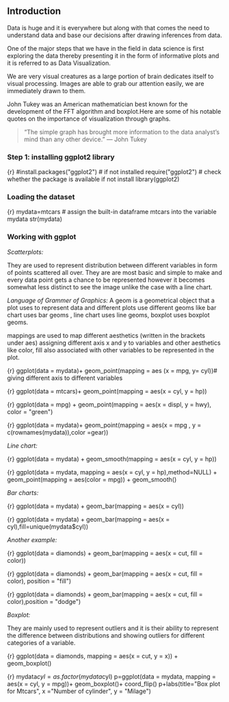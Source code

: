 ## Introduction

Data is huge and it is everywhere but along with that comes the need to understand data and base our decisions after drawing inferences from data.

One of the major steps that we have in the field in data science is first exploring the data thereby presenting it in the form of informative plots and it is referred to as Data Visualization.

We are very visual creatures as a large portion of brain dedicates itself to visual processing. Images are able to grab our attention easily, we are immediately drawn to them. 

John Tukey was an American mathematician best known for the development of the FFT algorithm and boxplot.Here are some of his notable quotes on the importance of visualization through graphs.

>“The simple graph has brought more information to the data analyst’s mind than any other device.” — John Tukey


### Step 1: installing ggplot2 library

{r}
#install.packages("ggplot2") # if not installed
require("ggplot2") # check whether the package is available if not install
library(ggplot2)


### Loading the dataset


{r}
mydata=mtcars # assign the built-in dataframe mtcars into the variable mydata
str(mydata)


### Working with ggplot


*Scatterplots:*

They are used to represent distribution between different variables in form of points scattered all over. They are are most basic and simple to make and every data point gets a chance to be represented however it becomes somewhat less distinct to see the image unlike the case with a line chart.

*Language of Grammer of Graphics:* A geom is a geometrical object that a plot uses to represent data and different plots use different geoms like bar chart uses bar geoms , line chart uses line geoms, boxplot uses boxplot geoms.

mappings are used to map different aesthetics (written in the brackets under aes) assigning different axis x and y to variables and other aesthetics like color, fill also associated with other variables to be represented in the plot.


{r}
ggplot(data = mydata)+
geom_point(mapping = aes (x = mpg, y= cyl))# giving  different axis to different variables 



{r}
ggplot(data = mtcars)+
geom_point(mapping = aes(x = cyl, y = hp))


{r}
ggplot(data = mpg) + 
geom_point(mapping = aes(x = displ, y = hwy), color = "green")


{r}
ggplot(data = mydata)+
geom_point(mapping = aes(x = mpg , y = c(rownames(mydata)),color =gear))


*Line chart:*

{r}
ggplot(data = mydata) + 
geom_smooth(mapping = aes(x = cyl, y = hp))



{r}
ggplot(data = mydata, mapping = aes(x = cyl, y = hp),method=NULL) + 
 geom_point(mapping = aes(color = mpg)) + 
 geom_smooth()


*Bar charts:*

{r}
ggplot(data = mydata) + 
 geom_bar(mapping = aes(x = cyl))


{r}
ggplot(data = mydata) + 
 geom_bar(mapping = aes(x = cyl),fill=unique(mydata$cyl))

*Another example:*

{r}
ggplot(data = diamonds) + 
  geom_bar(mapping = aes(x = cut, fill = color))


{r}
ggplot(data = diamonds) + 
  geom_bar(mapping = aes(x = cut, fill = color), position = "fill")


{r}
ggplot(data = diamonds) + 
    geom_bar(mapping = aes(x = cut, fill = color),position = "dodge")

*Boxplot:*

They are mainly used to represent outliers and it is their ability to represent the difference between distributions and showing outliers for different categories of a variable.

{r}
ggplot(data = diamonds, mapping = aes(x = cut, y = x)) + 
  geom_boxplot()

{r}
mydata$cyl=as.factor(mydata$cyl)
p=ggplot(data = mydata, mapping = aes(x = cyl, y = mpg))+
  geom_boxplot()+
  coord_flip()
p+labs(title="Box plot for Mtcars",
        x ="Number of cylinder", y = "Milage")


